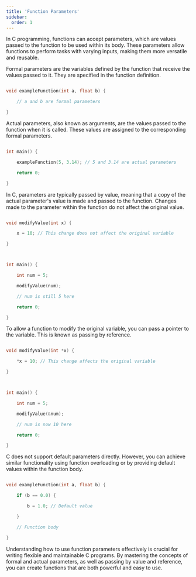 ```yaml
---
title: 'Function Parameters'
sidebar:
  order: 1
---
```


 

In C programming, functions can accept parameters, which are values passed to the function to be used within its body. These parameters allow functions to perform tasks with varying inputs, making them more versatile and reusable.





Formal parameters are the variables defined by the function that receive the values passed to it. They are specified in the function definition.



```c

void exampleFunction(int a, float b) {

    // a and b are formal parameters

}

```



Actual parameters, also known as arguments, are the values passed to the function when it is called. These values are assigned to the corresponding formal parameters.



```c

int main() {

    exampleFunction(5, 3.14); // 5 and 3.14 are actual parameters

    return 0;

}

```





In C, parameters are typically passed by value, meaning that a copy of the actual parameter's value is made and passed to the function. Changes made to the parameter within the function do not affect the original value.



```c

void modifyValue(int x) {

    x = 10; // This change does not affect the original variable

}



int main() {

    int num = 5;

    modifyValue(num);

    // num is still 5 here

    return 0;

}

```



To allow a function to modify the original variable, you can pass a pointer to the variable. This is known as passing by reference.



```c

void modifyValue(int *x) {

    *x = 10; // This change affects the original variable

}



int main() {

    int num = 5;

    modifyValue(&num);

    // num is now 10 here

    return 0;

}

```



C does not support default parameters directly. However, you can achieve similar functionality using function overloading or by providing default values within the function body.



```c

void exampleFunction(int a, float b) {

    if (b == 0.0) {

        b = 1.0; // Default value

    }

    // Function body

}

```



Understanding how to use function parameters effectively is crucial for writing flexible and maintainable C programs. By mastering the concepts of formal and actual parameters, as well as passing by value and reference, you can create functions that are both powerful and easy to use.
